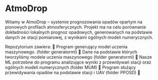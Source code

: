 # AtmoDrop

Witamy w AtmoDrop – systemie prognozowania opadów opartym na pionowych profilach atmosferycznych.
Projekt ma na celu porównanie dokładności lokalnych prognoz opadowych, generowanych na podstawie danych ze stacji pomiarowej, z wynikami ogólnych modeli numerycznych.

Repozytorium zawiera:
🔵 Program generujący model uczenia maszynowego. (folder generatorml)
🔵 Dane na podstawie których tworzyliśmy modele uczenia maszynowego (folder generatorml)
🔵 Nasze ML potrzebne do programu analizujące wyniki z przewidywań stacji oraz ogólnych modeli numerycznych (folder MUM)
🔵 Program służący przewidywania opadów na podstawie stacji i UAV (folder PPOSD)
🔵 
